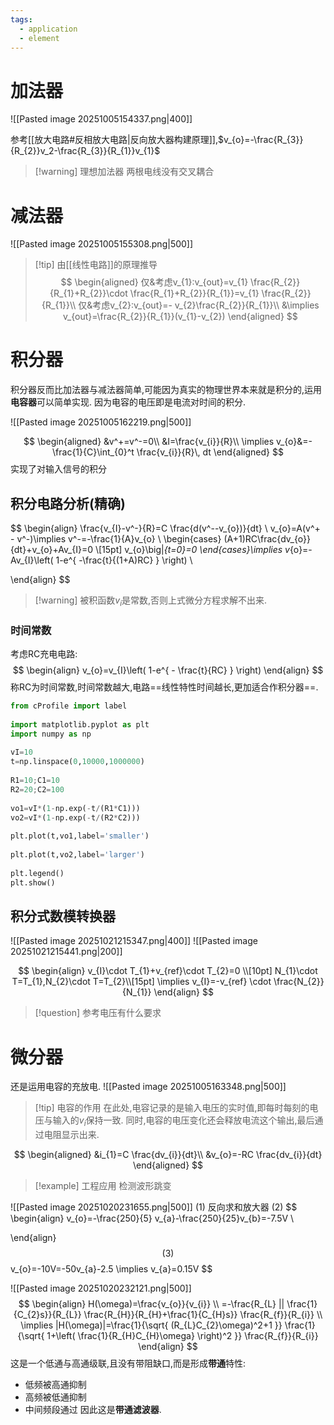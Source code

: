 ```yaml
---
tags:
  - application
  - element
---
```


# 加法器
![[Pasted image 20251005154337.png|400]]

参考[[放大电路#反相放大电路|反向放大器构建原理]],$v_{o}=-\frac{R_{3}}{R_{2}}v_2-\frac{R_{3}}{R_{1}}v_{1}$
>[!warning] 理想加法器
>两根电线没有交叉耦合

# 减法器
![[Pasted image 20251005155308.png|500]]
>[!tip] 由[[线性电路]]的原理推导
>$$
>\begin{aligned}
>仅&考虑v_{1}:v_{out}=v_{1} \frac{R_{2}}{R_{1}+R_{2}}\cdot \frac{R_{1}+R_{2}}{R_{1}}=v_{1} \frac{R_{2}}{R_{1}}\\
>仅&考虑v_{2}:v_{out}=- v_{2}\frac{R_{2}}{R_{1}}\\
>&\implies v_{out}=\frac{R_{2}}{R_{1}}(v_{1}-v_{2})
\end{aligned}
>$$

# 积分器
积分器反而比加法器与减法器简单,可能因为真实的物理世界本来就是积分的,运用**电容器**可以简单实现.
因为电容的电压即是电流对时间的积分.

![[Pasted image 20251005162219.png|500]]

$$
\begin{aligned}
&v^+=v^-=0\\
&I=\frac{v_{i}}{R}\\
\implies v_{o}&=-\frac{1}{C}\int_{0}^t \frac{v_{i}}{R}\, dt
\end{aligned}
$$
实现了对输入信号的积分

## 积分电路分析(精确)
$$
\begin{align}
\frac{v_{I}-v^-}{R}=C \frac{d(v^--v_{o})}{dt} \\
v_{o}=A(v^+ - v^-)\implies v^-=-\frac{1}{A}v_{o} \\
 \begin{cases}
(A+1)RC\frac{dv_{o}}{dt}+v_{o}+Av_{I}=0 \\[15pt]
v_{o}\big|_{t=0}=0
\end{cases}\implies v_{o}=-Av_{I}\left( 1-e^{ -\frac{t}{(1+A)RC} } \right) \\

\end{align}
$$

>[!warning] 被积函数$v_{i}$是常数,否则上式微分方程求解不出来.

### 时间常数
考虑RC充电电路:
$$
\begin{align}
v_{o}=v_{I}\left( 1-e^{ - \frac{t}{RC} } \right)
\end{align}
$$
称RC为时间常数,时间常数越大,电路==线性特性时间越长,更加适合作积分器==.
```python
from cProfile import label  
  
import matplotlib.pyplot as plt  
import numpy as np  
  
vI=10  
t=np.linspace(0,10000,1000000)  
  
R1=10;C1=10  
R2=20;C2=100  
  
vo1=vI*(1-np.exp(-t/(R1*C1)))  
vo2=vI*(1-np.exp(-t/(R2*C2)))  
  
plt.plot(t,vo1,label='smaller')  
  
plt.plot(t,vo2,label='larger')  
  
plt.legend()  
plt.show()
```

## 积分式数模转换器
![[Pasted image 20251021215347.png|400]]
![[Pasted image 20251021215441.png|200]]

$$
\begin{align}
v_{I}\cdot T_{1}+v_{ref}\cdot T_{2}=0 \\[10pt]
 N_{1}\cdot T=T_{1},N_{2}\cdot T=T_{2}\\[15pt]
\implies v_{I}=-v_{ref} \cdot \frac{N_{2}}{N_{1}} 
\end{align}
$$

>[!question] 参考电压有什么要求







# 微分器
还是运用电容的充放电.
![[Pasted image 20251005163348.png|500]]
>[!tip] 电容的作用
>在此处,电容记录的是输入电压的实时值,即每时每刻的电压与输入的$v_{i}$保持一致.
>同时,电容的电压变化还会释放电流这个输出,最后通过电阻显示出来.

$$
\begin{aligned}
&i_{1}=C \frac{dv_{i}}{dt}\\
&v_{o}=-RC \frac{dv_{i}}{dt}
\end{aligned}
$$
>[!example] 工程应用
>检测波形跳变


![[Pasted image 20251020231655.png|500]]
(1)
反向求和放大器
(2)
$$
\begin{align}
v_{o}=-\frac{250}{5} v_{a}-\frac{250}{25}v_{b}=-7.5V \\

\end{align}
$$
(3)
$$
v_{o}=-10V=-50v_{a}-2.5
\implies v_{a}=0.15V
$$


![[Pasted image 20251020232121.png|500]]
$$
\begin{align}
H(\omega)=\frac{v_{o}}{v_{i}} \\
=-\frac{R_{L} || \frac{1}{C_{2}s}}{R_{L}} \frac{R_{H}}{R_{H}+\frac{1}{C_{H}s}} \frac{R_{f}}{R_{i}} \\
\implies |H(\omega)|=\frac{1}{\sqrt{ (R_{L}C_{2}\omega)^2+1 }} \frac{1}{\sqrt{ 1+\left(  \frac{1}{R_{H}C_{H}\omega} \right)^2 }} \frac{R_{f}}{R_{i}}
\end{align}
$$
这是一个低通与高通级联,且没有带阻缺口,而是形成**带通**特性:
- 低频被高通抑制
- 高频被低通抑制
- 中间频段通过
因此这是**带通滤波器**.